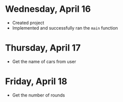 # Wednesday, April 16
- Created project
- Implemented and successfully ran the `main` function
# Thursday, April 17
- Get the name of cars from user
# Friday, April 18
- Get the number of rounds
